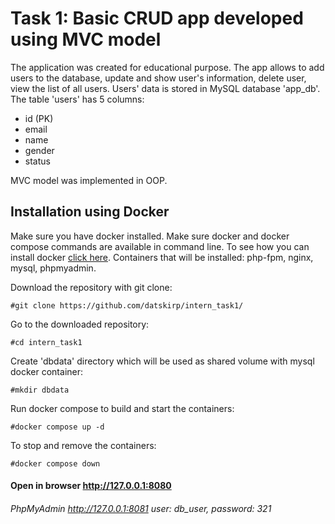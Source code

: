 # Task 1: Basic CRUD app developed using MVC model

The application was created for educational purpose. The app allows to add users to the database, update and show user's information,
delete user, view the list of all users.
Users' data is stored in MySQL database 'app_db'. The table 'users' has 5 columns:
- id (PK)
- email
- name
- gender
- status

MVC model was implemented in OOP.

## Installation using Docker

Make sure you have docker installed. Make sure docker and docker compose commands are available in command line. 
To see how you can install docker [click here](https://docs.docker.com/get-docker/).
Containers that will be installed: php-fpm, nginx, mysql, phpmyadmin.

Download the repository with git clone:

```#git clone https://github.com/datskirp/intern_task1/```

Go to the downloaded repository:

```#cd intern_task1```

Create 'dbdata' directory which will be used as shared volume with mysql docker container:

```#mkdir dbdata```

Run docker compose to build and start the containers:

```#docker compose up -d```

To stop and remove the containers:

```#docker compose down```


 #### Open in browser http://127.0.0.1:8080
 ###### PhpMyAdmin http://127.0.0.1:8081  user: db_user, password: 321
